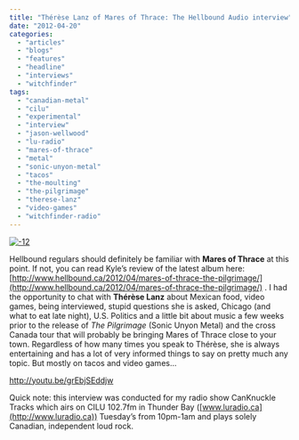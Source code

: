 ```yaml
---
title: "Thérèse Lanz of Mares of Thrace: The Hellbound Audio interview"
date: "2012-04-20"
categories: 
  - "articles"
  - "blogs"
  - "features"
  - "headline"
  - "interviews"
  - "witchfinder"
tags: 
  - "canadian-metal"
  - "cilu"
  - "experimental"
  - "interview"
  - "jason-wellwood"
  - "lu-radio"
  - "mares-of-thrace"
  - "metal"
  - "sonic-unyon-metal"
  - "tacos"
  - "the-moulting"
  - "the-pilgrimage"
  - "therese-lanz"
  - "video-games"
  - "witchfinder-radio"
---
```


[![](http://www.hellbound.ca/wp-content/uploads/2012/04/12-590x518.jpg "-12")](http://www.hellbound.ca/wp-content/uploads/2012/04/12.jpg)

Hellbound regulars should definitely be familiar with **Mares of Thrace** at this point. If not, you can read Kyle’s review of the latest album here: [http://www.hellbound.ca/2012/04/mares-of-thrace-the-pilgrimage/](http://www.hellbound.ca/2012/04/mares-of-thrace-the-pilgrimage/) . I had the opportunity to chat with **Thérèse Lanz** about Mexican food, video games, being interviewed, stupid questions she is asked, Chicago (and what to eat late night), U.S. Politics and a little bit about music a few weeks prior to the release of _The Pilgrimage_ (Sonic Unyon Metal) and the cross Canada tour that will probably be bringing Mares of Thrace close to your town. Regardless of how many times you speak to Thérèse, she is always entertaining and has a lot of very informed things to say on pretty much any topic. But mostly on tacos and video games...

http://youtu.be/grEbjSEddjw

Quick note: this interview was conducted for my radio show CanKnuckle Tracks which airs on CILU 102.7fm in Thunder Bay ([www.luradio.ca](http://www.luradio.ca)) Tuesday’s from 10pm-1am and plays solely Canadian, independent loud rock.
